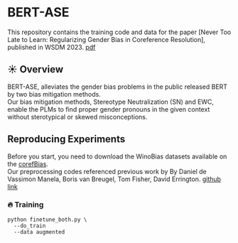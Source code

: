 # BERT-ASE
This repository contains the training code and data for the paper
[Never Too Late to Learn: Regularizing Gender Bias in Coreference Resolution], published in WSDM 2023. [pdf](https://dl.acm.org/doi/pdf/10.1145/3539597.3570473)

## ☀ Overview
BERT-ASE, alleviates the gender bias problems in the public released BERT by two bias mitigation methods. </br>
Our bias mitigation methods, Stereotype Neutralization (SN) and EWC, enable the PLMs to find proper gender pronouns in the given context without sterotypical or skewed misconceptions.

## Reproducing Experiments
Before you start, you need to download the WinoBias datasets available on the [corefBias](https://github.com/uclanlp/corefBias). </br>
Our preprocessing codes referenced previous work by By Daniel de Vassimon Manela, Boris van Breugel, Tom Fisher, David Errington. [github link](https://github.com/12kleingordon34/NLP_masters_project)

### 🔥 Training

```shell
python finetune_both.py \
  --do_train
  --data augmented
```
